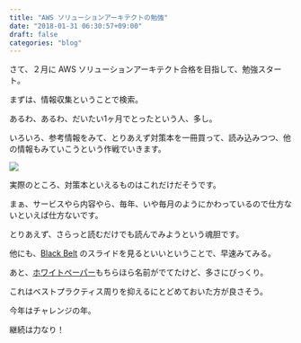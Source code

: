```yaml
---
title: "AWS ソリューションアーキテクトの勉強"
date: "2018-01-31 06:30:57+09:00"
draft: false
categories: "blog"
---
```

さて、２月に AWS ソリューションアーキテクト合格を目指して、勉強スタート。  

まずは、情報収集ということで検索。  

あるわ、あるわ、だいたい1ヶ月でとったという人、多し。  

いろいろ、参考情報をみて、とりあえず対策本を一冊買って、読み込みつつ、他の情報もみていこうという作戦でいきます。  

<a href="https://www.amazon.co.jp/gp/product/486594043X/ref=as_li_ss_il?smid=AN1VRQENFRJN5&psc=1&linkCode=li2&tag=roadofrich-22&linkId=3816fbc9b288f6bff370d688dbe9f704" target="_blank" rel="noopener noreferrer"><img border="0" src="//ws-fe.amazon-adsystem.com/widgets/q?_encoding=UTF8&ASIN=486594043X&Format=_SL160_&ID=AsinImage&MarketPlace=JP&ServiceVersion=20070822&WS=1&tag=roadofrich-22" ></a><img src="https://ir-jp.amazon-adsystem.com/e/ir?t=roadofrich-22&l=li2&o=9&a=486594043X" width="1" height="1" border="0" alt="" style="border:none !important; margin:0px !important;" />

実際のところ、対策本といえるものはこれだけだそうです。  

まぁ、サービスやら内容やら、毎年、いや毎月のようにかわっているので仕方ないといえば仕方ないです。  

とりあえず、さらっと読むだけでも読んでみようという魂胆です。  

他にも、<a href="https://www.slideshare.net/AmazonWebServicesJapan/aws-black-belt-online-seminar-2017-aws" rel="noopener noreferrer" target="_blank">Black Belt</a> のスライドを見るといいということで、早速みてみる。  

あと、<a href="https://aws.amazon.com/jp/whitepapers/" rel="noopener noreferrer" target="_blank">ホワイトペーパー</a>もちらほら名前がでてたけど、多さにびっくり。  

これはベストプラクティス周りを抑えるにとどめておいた方が良さそう。  

今年はチャレンジの年。  

継続は力なり！  